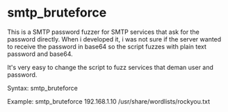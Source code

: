 # smtp_bruteforce

This is a SMTP password fuzzer for SMTP services that ask for the password directly.
When i developed it, i was not sure if the server wanted to receive the password in base64
so the script fuzzes with plain text password and base64.

It's very easy to change the script to fuzz services that deman user and password.

Syntax:
    smtp_bruteforce <IP address> <wordlist>

Example:
    smtp_bruteforce 192.168.1.10 /usr/share/wordlists/rockyou.txt
